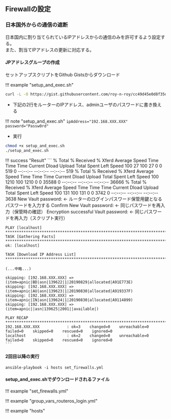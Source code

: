 ## Firewallの設定

### 日本国外からの通信の遮断
日本国内に割り当てられているIPアドレスからの通信のみを許可するよう設定する。  
また、割当てIPアドレスの更新に対応する。  

#### JPアドレスグループの作成
セットアップスクリプトをGithub Gistsからダウンロード

!!! example "setup_and_exec.sh"
	<script src="https://gist.github.com/roy-n-roy/cc49d45e0d8f35d905cbbbd3f685d4ee.js?file=setup_and_exec.sh"></script>

``` bash
curl -L -O https://gist.githubusercontent.com/roy-n-roy/cc49d45e0d8f35d905cbbbd3f685d4ee/raw/setup_and_exec.sh
```


* 下記の2行をルーターのIPアドレス、adminユーザのパスワードに書き換える

!!! note "setup_and_exec.sh"
	```
	ipAddress="192.168.XXX.XXX"
	password="Passw0rd"
	```

* 実行

``` bash
chmod +x setup_and_exec.sh
./setup_and_exec.sh
```

!!! success "Result"
	```
	% Total    % Received % Xferd  Average Speed   Time    Time     Time  Current
									Dload  Upload   Total   Spent    Left  Speed
	100    27  100    27    0     0    519      0 --:--:-- --:--:-- --:--:--   519
	% Total    % Received % Xferd  Average Speed   Time    Time     Time  Current
									Dload  Upload   Total   Spent    Left  Speed
	100  1210  100  1210    0     0  35588      0 --:--:-- --:--:-- --:--:-- 36666
	% Total    % Received % Xferd  Average Speed   Time    Time     Time  Current
									Dload  Upload   Total   Spent    Left  Speed
	100   131  100   131    0     0   3742      0 --:--:-- --:--:-- --:--:--  3638
	New Vault password:                           <- ルーターのログインパスワード保管用鍵となるパスワードを入力する
	Confirm New Vault password:                   <- 同じパスワードを再入力（保管時の確認）
	Encryption successful
	Vault password:                               <- 同じパスワードを再入力（スクリプト実行）

	PLAY [localhost] *****************************************************************************************************
	TASK [Gathering Facts] ***********************************************************************************************
	ok: [localhost]

	TASK [Download IP Address List] **************************************************************************************

	(...中略...)

	skipping: [192.168.XXX.XXX] => (item=apnic|BD|asn|139622|1|20190829|allocated|A91E773E)
	skipping: [192.168.XXX.XXX] => (item=apnic|AU|asn|139623|1|20190830|allocated|A919337F)
	skipping: [192.168.XXX.XXX] => (item=apnic|IN|asn|139624|1|20190830|allocated|A9114899)
	skipping: [192.168.XXX.XXX] => (item=apnic||asn|139625|2001||available|)

	PLAY RECAP ***********************************************************************************************************
	192.168.XXX.XXX            : ok=3    changed=0    unreachable=0    failed=0    skipped=0    rescued=0    ignored=0
	localhost                  : ok=2    changed=0    unreachable=0    failed=0    skipped=0    rescued=0    ignored=0
	```

#### 2回目以降の実行
`ansible-playbook -i hosts set_firewalls.yml`

#### setup_and_exec.shでダウンロードされるファイル

!!! example "set_firewalls.yml"
	<script src="https://gist.github.com/roy-n-roy/cc49d45e0d8f35d905cbbbd3f685d4ee.js?file=set_firewalls.yml"></script>

!!! example "group_vars_routeros_login.yml"
	<script src="https://gist.github.com/roy-n-roy/cc49d45e0d8f35d905cbbbd3f685d4ee.js?file=group_vars_routeros_login.yml"></script>

!!! example "hosts"
	<script src="https://gist.github.com/roy-n-roy/cc49d45e0d8f35d905cbbbd3f685d4ee.js?file=hosts"></script>
